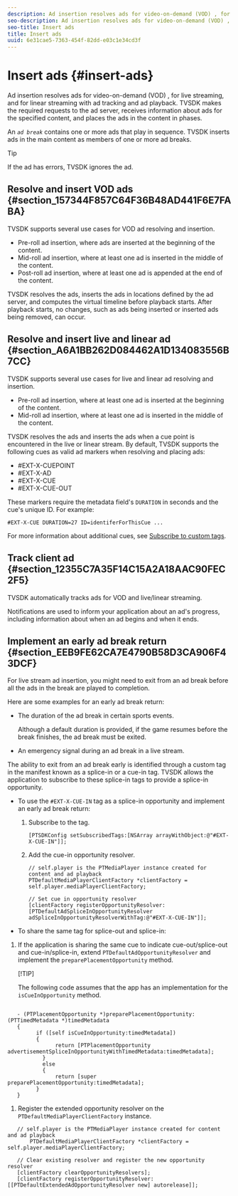 ```yaml
---
description: Ad insertion resolves ads for video-on-demand (VOD) , for live streaming, and for linear streaming with ad tracking and ad playback. TVSDK makes the required requests to the ad server, receives information about ads for the specified content, and places the ads in the content in phases.
seo-description: Ad insertion resolves ads for video-on-demand (VOD) , for live streaming, and for linear streaming with ad tracking and ad playback. TVSDK makes the required requests to the ad server, receives information about ads for the specified content, and places the ads in the content in phases.
seo-title: Insert ads
title: Insert ads
uuid: 6e31cae5-7363-454f-82dd-e03c1e34cd3f
---
```


# Insert ads {#insert-ads}

Ad insertion resolves ads for video-on-demand (VOD) , for live streaming, and for linear streaming with ad tracking and ad playback. TVSDK makes the required requests to the ad server, receives information about ads for the specified content, and places the ads in the content in phases.

An *`ad break`* contains one or more ads that play in sequence. TVSDK inserts ads in the main content as members of one or more ad breaks.

>[!TIP]
>
>If the ad has errors, TVSDK ignores the ad.

## Resolve and insert VOD ads {#section_157344F857C64F36B48AD441F6E7FABA}

TVSDK supports several use cases for VOD ad resolving and insertion.

* Pre-roll ad insertion, where ads are inserted at the beginning of the content. 
* Mid-roll ad insertion, where at least one ad is inserted in the middle of the content. 
* Post-roll ad insertion, where at least one ad is appended at the end of the content.

TVSDK resolves the ads, inserts the ads in locations defined by the ad server, and computes the virtual timeline before playback starts. After playback starts, no changes, such as ads being inserted or inserted ads being removed, can occur.

## Resolve and insert live and linear ad {#section_A6A1BB262D084462A1D134083556B7CC}

TVSDK supports several use cases for live and linear ad resolving and insertion.

* Pre-roll ad insertion, where at least one ad is inserted at the beginning of the content. 
* Mid-roll ad insertion, where at least one ad is inserted in the middle of the content.

TVSDK resolves the ads and inserts the ads when a cue point is encountered in the live or linear stream. By default, TVSDK supports the following cues as valid ad markers when resolving and placing ads:

* #EXT-X-CUEPOINT 
* #EXT-X-AD 
* #EXT-X-CUE 
* #EXT-X-CUE-OUT

These markers require the metadata field's `DURATION` in seconds and the cue's unique ID. For example: 

```
#EXT-X-CUE DURATION=27 ID=identiferForThisCue ... 

```

For more information about additional cues, see [Subscribe to custom tags](../../tvsdk-3.3-for-ios/c-psdk-ios-3.3-advertising/c-psdk-ios-3.3-custom-tags-configure/t-psdk-ios-3.3-custom-tags-subscribe.md).

## Track client ad {#section_12355C7A35F14C15A2A18AAC90FEC2F5}

TVSDK automatically tracks ads for VOD and live/linear streaming.

Notifications are used to inform your application about an ad's progress, including information about when an ad begins and when it ends.

## Implement an early ad break return {#section_EEB9FE62CA7E4790B58D3CA906F43DCF}

For live stream ad insertion, you might need to exit from an ad break before all the ads in the break are played to completion.

Here are some examples for an early ad break return:

* The duration of the ad break in certain sports events.

  Although a default duration is provided, if the game resumes before the break finishes, the ad break must be exited. 
* An emergency signal during an ad break in a live stream.

The ability to exit from an ad break early is identified through a custom tag in the manifest known as a splice-in or a cue-in tag. TVSDK allows the application to subscribe to these splice-in tags to provide a splice-in opportunity.

* To use the `#EXT-X-CUE-IN` tag as a splice-in opportunity and implement an early ad break return:

    1. Subscribe to the tag.

       ```    
       [PTSDKConfig setSubscribedTags:[NSArray arrayWithObject:@"#EXT-X-CUE-IN"]];
       ```

    1. Add the cue-in opportunity resolver.

       ```    
       // self.player is the PTMediaPlayer instance created for content and ad playback 
       PTDefaultMediaPlayerClientFactory *clientFactory = self.player.mediaPlayerClientFactory; 
             
       // Set cue in opportunity resolver 
       [clientFactory registerOpportunityResolver:[PTDefaultAdSpliceInOpportunityResolver adSpliceInOpportunityResolverWithTag:@"#EXT-X-CUE-IN"]];
       ```

* To share the same tag for splice-out and splice-in:

1. If the application is sharing the same cue to indicate cue-out/splice-out and cue-in/splice-in, extend `PTDefaultAdOpportunityResolver` and implement the `preparePlacementOpportunity` method.     
    
   [!TIP]
   
   The following code assumes that the app has an implementation for the `isCueInOpportunity` method. 

```

   - (PTPlacementOpportunity *)preparePlacementOpportunity:(PTTimedMetadata *)timedMetadata 
   { 
         if ([self isCueInOpportunity:timedMetadata]) 
         { 
               return [PTPlacementOpportunity advertisementSpliceInOpportunityWithTimedMetadata:timedMetadata]; 
           } 
           else 
           { 
               return [super preparePlacementOpportunity:timedMetadata]; 
         } 
   }
```

1. Register the extended opportunity resolver on the `PTDefaultMediaPlayerClientFactory` instance.

```  
   // self.player is the PTMediaPlayer instance created for content and ad playback 
       PTDefaultMediaPlayerClientFactory *clientFactory = self.player.mediaPlayerClientFactory; 
             
   // Clear existing resolver and register the new opportunity resolver 
   [clientFactory clearOpportunityResolvers]; 
   [clientFactory registerOpportunityResolver:[[PTDefaultExtendedAdOpportunityResolver new] autorelease]];
```
